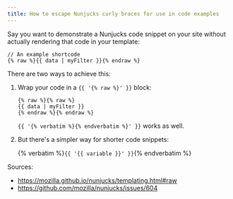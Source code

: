 ```yaml
---
title: How to escape Nunjucks curly braces for use in code examples
---
```

Say you want to demonstrate a Nunjucks code snippet on your site without actually rendering that code in your template:

```jinja2
// An example shortcode
{% raw %}{{ data | myFilter }}{% endraw %}
```

There are two ways to achieve this:

1. Wrap your code in a `{{ '{% raw %}' }}` block:

    ```jinja2
    {% raw %}{% raw %}
    {{ data | myFilter }}
    {% endraw %}{% endraw %}
    ```

    `{{ '{% verbatim %}{% endverbatim %}' }}` works as well.

2. But there's a simpler way for shorter code snippets:

    {% verbatim %}`{{ '{{ variable }}' }}`{% endverbatim %}

Sources:

- https://mozilla.github.io/nunjucks/templating.html#raw
- https://github.com/mozilla/nunjucks/issues/604

